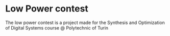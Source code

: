# Low Power contest

The low power contest is a project made for the Synthesis and Optimization of 
Digital Systems course @ Polytechnic of Turin

